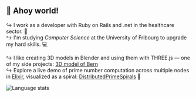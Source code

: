 ## 👋 Ahoy world!
↪ I work as a developer with Ruby on Rails and .net in the healthcare sector. 💉</br>
↪ I'm studying _Computer Science_ at the University of Fribourg to upgrade my hard skills. 💻</p>

↪ I like creating 3D models in Blender and using them with THREE.js — one of my side projects: [3D model of Bern](https://oliolioli.github.io)</br>
↪ Explore a live demo of prime number computation across multiple nodes in [Elixir](https://github.com/elixir-lang/elixir), visualized as a spiral: [DistributedPrimeSpirals](https://github.com/Wii42/DistributedPrimeSpirals?tab=readme-ov-file#live-demo) 👾

<img src="https://github-readme-stats.vercel.app/api/top-langs/?username=oliolioli&layout=compact&langs_count=8" alt="Language stats">

